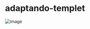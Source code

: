 # adaptando-templet
![image](https://github.com/JuliaBArruda/adaptando-templet/assets/129761730/9ab26021-b7a9-46c4-a935-25c5b9326e83)
